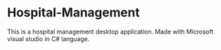 # Hospital-Management
This is a hospital management desktop application. Made with Microsoft visual studio in C# language.
